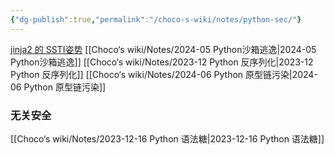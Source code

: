 ```yaml
---
{"dg-publish":true,"permalink":"/choco-s-wiki/notes/python-sec/"}
---
```


[jinja2 的 SSTI姿势](https://www.tr0y.wang/2022/04/13/SecMap-SSTI-jinja2/#%E8%BF%87%E6%BB%A4)
[[Choco‘s wiki/Notes/2024-05 Python沙箱逃逸\|2024-05 Python沙箱逃逸]]
[[Choco‘s wiki/Notes/2023-12 Python 反序列化\|2023-12 Python 反序列化]]
[[Choco‘s wiki/Notes/2024-06 Python 原型链污染\|2024-06 Python 原型链污染]]

### 无关安全
[[Choco‘s wiki/Notes/2023-12-16 Python 语法糖\|2023-12-16 Python 语法糖]]